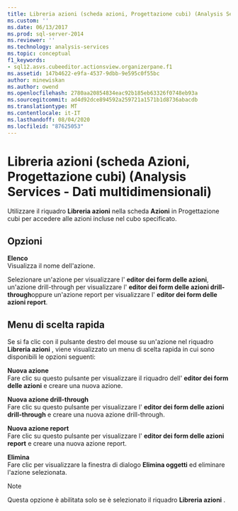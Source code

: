 ```yaml
---
title: Libreria azioni (scheda azioni, Progettazione cubi) (Analysis Services-Dati multidimensionali) | Microsoft Docs
ms.custom: ''
ms.date: 06/13/2017
ms.prod: sql-server-2014
ms.reviewer: ''
ms.technology: analysis-services
ms.topic: conceptual
f1_keywords:
- sql12.asvs.cubeeditor.actionsview.organizerpane.f1
ms.assetid: 147b4622-e9fa-4537-9dbb-9e595c0f55bc
author: minewiskan
ms.author: owend
ms.openlocfilehash: 2780aa20854834eac92b185eb63326f0748eb93a
ms.sourcegitcommit: ad4d92dce894592a259721a1571b1d8736abacdb
ms.translationtype: MT
ms.contentlocale: it-IT
ms.lasthandoff: 08/04/2020
ms.locfileid: "87625053"
---
```

# <a name="action-organizer-actions-tab-cube-designer-analysis-services---multidimensional-data"></a>Libreria azioni (scheda Azioni, Progettazione cubi) (Analysis Services - Dati multidimensionali)
  Utilizzare il riquadro **Libreria azioni** nella scheda **Azioni** in Progettazione cubi per accedere alle azioni incluse nel cubo specificato.  
  
## <a name="options"></a>Opzioni  
 **Elenco**  
 Visualizza il nome dell'azione.  
  
 Selezionare un'azione per visualizzare l' **editor dei form delle azioni**, un'azione drill-through per visualizzare l' **editor dei form delle azioni drill-through**oppure un'azione report per visualizzare l' **editor dei form delle azioni report**.  
  
## <a name="context-menu"></a>Menu di scelta rapida  
 Se si fa clic con il pulsante destro del mouse su un'azione nel riquadro **Libreria azioni** , viene visualizzato un menu di scelta rapida in cui sono disponibili le opzioni seguenti:  
  
 **Nuova azione**  
 Fare clic su questo pulsante per visualizzare il riquadro dell' **editor dei form delle azioni** e creare una nuova azione.  
  
 **Nuova azione drill-through**  
 Fare clic su questo pulsante per visualizzare l' **editor dei form delle azioni drill-through** e creare una nuova azione drill-through.  
  
 **Nuova azione report**  
 Fare clic su questo pulsante per visualizzare l' **editor dei form delle azioni report** e creare una nuova azione report.  
  
 **Elimina**  
 Fare clic per visualizzare la finestra di dialogo **Elimina oggetti** ed eliminare l'azione selezionata.  
  
> [!NOTE]  
>  Questa opzione è abilitata solo se è selezionato il riquadro **Libreria azioni** .  
  
  
